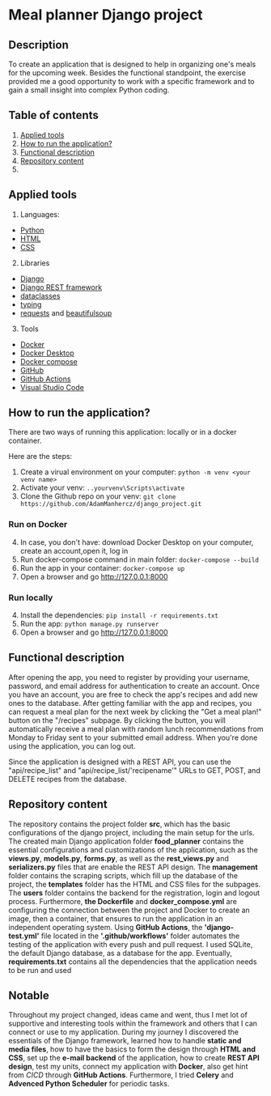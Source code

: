 # Meal planner Django project

## Description
To create an application that is designed to help in organizing one's meals for the upcoming week. Besides the functional standpoint, the exercise provided me a good opportunity to work with a specific framework and to gain a small insight into complex Python coding.

## Table of contents
1. [Applied tools](#applied-tools)
2. [How to run the application?](#how-to-run-the-application)
3. [Functional description](#functional-description)
4. [Repository content](#repository-content)
5. []()

## Applied tools

1. Languages:
- [Python](https://www.python.org/)
- [HTML](https://developer.mozilla.org/en-US/docs/Web/HTML)
- [CSS](https://developer.mozilla.org/en-US/docs/Web/CSS)

2. Libraries
- [Django](https://www.djangoproject.com/)
- [Django REST framework](https://www.django-rest-framework.org/)
- [dataclasses](https://docs.python.org/3/library/dataclasses.html)
- [typing](https://docs.python.org/3/library/typing.html)
- [requests](https://requests.readthedocs.io/en/latest/) and [beautifulsoup](https://pypi.org/project/beautifulsoup4/)

3. Tools
- [Docker](https://www.docker.com/)
- [Docker Desktop](https://www.docker.com/products/docker-desktop/)
- [Docker compose](https://docs.docker.com/compose/)
- [GitHub](https://github.com/) 
- [GitHub Actions](https://docs.github.com/en/actions)
- [Visual Studio Code](https://code.visualstudio.com/)

## How to run the application?

There are two ways of running this application: locally or in a docker container.

Here are the steps:

1. Create a virual environment on your computer: `python -m venv <your venv name>`
2. Activate your venv: `..yourvenv\Scripts\activate`
3. Clone the Github repo on your venv: `git clone https://github.com/AdamManhercz/django_project.git`

### Run on Docker

4. In case, you don't have: download Docker Desktop on your computer, create an account,open it, log in
5. Run docker-compose command in main folder: `docker-compose --build`
6. Run the app in your container: `docker-compose up`
7. Open a browser and go http://127.0.0.1:8000

### Run locally

4. Install the dependencies: `pip install -r requirements.txt`
5. Run the app: `python manage.py runserver`
6. Open a browser and go http://127.0.0.1:8000


## Functional description

After opening the app, you need to register by providing your username, password, and email address for authentication to create an account. Once you have an account, you are free to check the app's recipes and add new ones to the database. After getting familiar with the app and recipes, you can request a meal plan for the next week by clicking the "Get a meal plan!" button on the "/recipes" subpage. By clicking the button, you will automatically receive a meal plan with random lunch recommendations from Monday to Friday sent to your submitted email address. When you're done using the application, you can log out.

Since the application is designed with a REST API, you can use the "api/recipe_list" and "api/recipe_list/'recipename'" URLs to GET, POST, and DELETE recipes from the database.

## Repository content

The repository contains the project folder **src**, which has the basic configurations of the django project, including the main setup for the urls. The created main Django application folder **food_planner** contains the essential configurations and customizations of the application, such as the **views.py**, **models.py**, **forms.py**, as well as the **rest_views.py** and **serializers.py** files that are enable the REST API design. 
The **management** folder contains the scraping scripts, which fill up the database of the project, the **templates** folder has the HTML and CSS files for the subpages. The **users** folder contains the backend for the registration, login and logout process.
Furthermore, **the Dockerfile** and **docker_compose.yml** are configuring the connection between the project and Docker to create an image, then a container, that ensures to run the application in an independent operating system.
Using **GitHub Actions**, the **'django-test.yml'** file located in the **'.github/workflows'** folder automates the testing of the application with every push and pull request.
I used SQLite, the default Django database, as a database for the app. 
Eventually, **requirements.txt** contains all the dependencies that the application needs to be run and used 


 ## Notable 

 Throughout my project changed, ideas came and went, thus I met lot of supportive and interesting tools within the framework and others that I can connect or use to my application. During my journey I discovered the essentials of the Django framework, learned how to handle **static and media files**, how to have the basics to form the design through **HTML and CSS**, set up the **e-mail backend** of the application, how to create **REST API design**, test my units, connect my application with **Docker**, also get hint from *CICD* through **GitHub Actions**. Furthermore, I tried **Celery** and **Advenced Python Scheduler** for periodic tasks.
